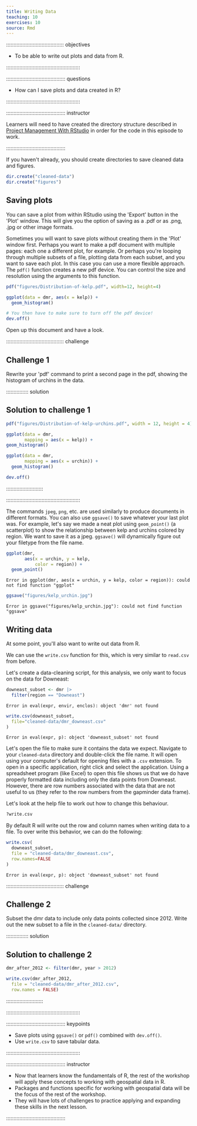 ```yaml
---
title: Writing Data
teaching: 10
exercises: 10
source: Rmd
---
```


::::::::::::::::::::::::::::::::::::::: objectives

- To be able to write out plots and data from R.

::::::::::::::::::::::::::::::::::::::::::::::::::

:::::::::::::::::::::::::::::::::::::::: questions

- How can I save plots and data created in R?

::::::::::::::::::::::::::::::::::::::::::::::::::

:::::::::::::::::::::::::::::::::::::::: instructor

Learners will need to have created the directory structure described in 
[Project Management With RStudio](../episodes/02-project-intro.Rmd) in order 
for the code in this episode to work.

::::::::::::::::::::::::::::::::::::::::

If you haven't already, you should create directories to save cleaned data and figures.


```r
dir.create("cleaned-data")
dir.create("figures")
```

## Saving plots

You can save a plot from within RStudio using the 'Export' button
in the 'Plot' window. This will give you the option of saving as a
.pdf or as .png, .jpg or other image formats.

Sometimes you will want to save plots without creating them in the
'Plot' window first. Perhaps you want to make a pdf document with
multiple pages: each one a different plot, for example. Or perhaps
you're looping through multiple subsets of a file, plotting data from
each subset, and you want to save each plot.
In this case you can use a more flexible approach. The
`pdf()` function creates a new pdf device. You can control the size and resolution
using the arguments to this function.


```r
pdf("figures/Distribution-of-kelp.pdf", width=12, height=4)

ggplot(data = dmr, aes(x = kelp)) +   
  geom_histogram()

# You then have to make sure to turn off the pdf device!
dev.off()
```

Open up this document and have a look.

:::::::::::::::::::::::::::::::::::::::  challenge

## Challenge 1

Rewrite your 'pdf' command to print a second
page in the pdf, showing the histogram of urchins in the data.

:::::::::::::::  solution

## Solution to challenge 1


```r
pdf("figures/Distribution-of-kelp-urchins.pdf", width = 12, height = 4)

ggplot(data = dmr, 
       mapping = aes(x = kelp)) + 
geom_histogram()

ggplot(data = dmr, 
       mapping = aes(x = urchin)) +
  geom_histogram()

dev.off()
```

:::::::::::::::::::::::::

::::::::::::::::::::::::::::::::::::::::::::::::::

The commands `jpeg`, `png`, etc. are used similarly to produce
documents in different formats. You can also use `ggsave()` to save whatever 
your last plot was. For example, let's say we made a neat plot using 
`geom_point()` (a scatterplot) to show the relationship between kelp and urchins colored
by region. We want to save it as a jpeg. `ggsave()` will dynamically figure out your filetype from
the file name.


```r
ggplot(dmr,
       aes(x = urchin, y = kelp,
           color = region)) +
  geom_point()
```

```{.error}
Error in ggplot(dmr, aes(x = urchin, y = kelp, color = region)): could not find function "ggplot"
```

```r
ggsave("figures/kelp_urchin.jpg")
```

```{.error}
Error in ggsave("figures/kelp_urchin.jpg"): could not find function "ggsave"
```

## Writing data

At some point, you'll also want to write out data from R.

We can use the `write.csv` function for this, which is
very similar to `read.csv` from before.

Let's create a data-cleaning script, for this analysis, we
only want to focus on the data for Downeast:


```r
downeast_subset <- dmr |>
  filter(region == "Downeast")
```

```{.error}
Error in eval(expr, envir, enclos): object 'dmr' not found
```

```r
write.csv(downeast_subset,
  file="cleaned-data/dmr_downeast.csv"
)
```

```{.error}
Error in eval(expr, p): object 'downeast_subset' not found
```

Let's open the file to make sure it contains the data we expect. Navigate to your
`cleaned-data` directory and double-click the file name. It will open using your
computer's default for opening files with a `.csv` extension. To open in a specific
application, right click and select the application. Using a spreadsheet program
(like Excel) to open this file shows us that we do have properly formatted data
including only the data points from Downeast. However, there are row numbers
associated with the data that are not useful to us (they refer to the row numbers
from the gapminder data frame).

Let's look at the help file to work out how to change this
behaviour.


```r
?write.csv
```

By default R will write out the row and
column names when writing data to a file.
To over write this behavior, we can do the following:


```r
write.csv(
  downeast_subset,
  file = "cleaned-data/dmr_downeast.csv",
  row.names=FALSE
)
```

```{.error}
Error in eval(expr, p): object 'downeast_subset' not found
```

:::::::::::::::::::::::::::::::::::::::  challenge

## Challenge 2

Subset the dmr
data to include only data points collected since 2012. 
Write out the new subset to a file in the `cleaned-data/` directory.

:::::::::::::::  solution

## Solution to challenge 2


```r
dmr_after_2012 <- filter(dmr, year > 2012)

write.csv(dmr_after_2012,
  file = "cleaned-data/dmr_after_2012.csv",
  row.names = FALSE)
```

:::::::::::::::::::::::::

::::::::::::::::::::::::::::::::::::::::::::::::::



:::::::::::::::::::::::::::::::::::::::: keypoints

- Save plots using `ggsave()` or `pdf()` combined with `dev.off()`.
- Use `write.csv` to save tabular data.

::::::::::::::::::::::::::::::::::::::::::::::::::


:::::::::::::::::::::::::::::::::::::::: instructor

- Now that learners know the fundamentals of R, the rest of the workshop will 
  apply these concepts to working with geospatial data in R.
- Packages and functions specific for working with geospatial data will be the 
  focus of the rest of the workshop.
- They will have lots of challenges to practice applying and expanding these 
  skills in the next lesson.

::::::::::::::::::::::::::::::::::::::::
